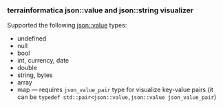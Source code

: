 ### terrainformatica json::value and json::string visualizer

Supported the following [json::value](http://terrainformatica.com/forums/topic.php?id=670) types:

* undefined
* null
* bool
* int, currency, date
* double
* string, bytes
* array
* map — requires `json_value_pair` type for visualize key-value pairs (it can be `typedef std::pair<json::value,json::value json_value_pair`)

